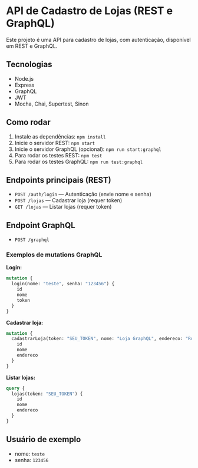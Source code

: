
# API de Cadastro de Lojas (REST e GraphQL)

Este projeto é uma API para cadastro de lojas, com autenticação, disponível em REST e GraphQL. 

## Tecnologias
- Node.js
- Express
- GraphQL
- JWT 
- Mocha, Chai, Supertest, Sinon 

## Como rodar

1. Instale as dependências:
   ```npm install```
2. Inicie o servidor REST:
   ```npm start```
3. Inicie o servidor GraphQL (opcional):
   ```npm run start:graphql```
4. Para rodar os testes REST:
   ```npm test```
5. Para rodar os testes GraphQL:
   ```npm run test:graphql```

## Endpoints principais (REST)
- `POST /auth/login` — Autenticação (envie nome e senha)
- `POST /lojas` — Cadastrar loja (requer token)
- `GET /lojas` — Listar lojas (requer token)

## Endpoint GraphQL
- `POST /graphql` 

### Exemplos de mutations GraphQL

**Login:**
```graphql
mutation {
  login(nome: "teste", senha: "123456") {
    id
    nome
    token
  }
}
```

**Cadastrar loja:**
```graphql
mutation {
  cadastrarLoja(token: "SEU_TOKEN", nome: "Loja GraphQL", endereco: "Rua 1") {
    id
    nome
    endereco
  }
}
```

**Listar lojas:**
```graphql
query {
  lojas(token: "SEU_TOKEN") {
    id
    nome
    endereco
  }
}
```

## Usuário de exemplo
- nome: `teste`
- senha: `123456`

